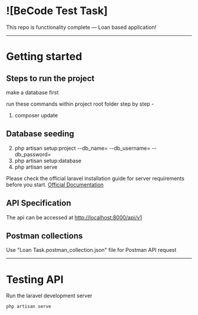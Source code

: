 # ![BeCode Test Task]

This repo is functionality complete — Loan based application!

----------

# Getting started

## Steps to run the project

make a database first

run these commands within project root folder step by step -
1. composer update

## Database seeding

2. php artisan setup:project --db_name=<your-db-name> --db_username=<your-db-username> --db_password=<your-db-password>
3. php artisan setup:database
4. php artisan serve

Please check the official laravel installation guide for server requirements before you start. [Official Documentation](https://laravel.com/docs/5.4/installation#installation)

## API Specification
The api can be accessed at [http://localhost:8000/api/v1](http://localhost:8000/api/v1)


## Postman collections
Use "Loan Task.postman_collection.json" file for Postman API request
    
----------

# Testing API

Run the laravel development server

    php artisan serve

